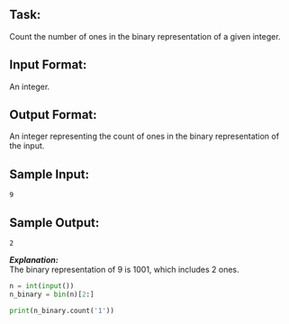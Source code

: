 ## Task:
Count the number of ones in the binary representation of a given integer.

## Input Format:
An integer.

## Output Format: 
An integer representing the count of ones in the binary representation of the input.

## Sample Input:
```9```

## Sample Output:
```2```

***Explanation:***<br/> 
The binary representation of 9 is 1001, which includes 2 ones.


```python
n = int(input())
n_binary = bin(n)[2:]

print(n_binary.count('1'))
```
